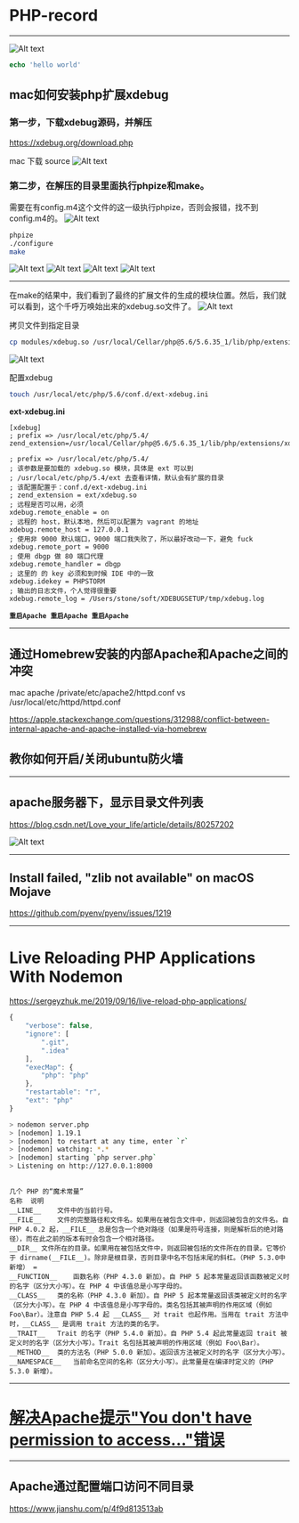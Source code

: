 

# PHP-record



---

![Alt text](./1523860153456.png)

```php
echo 'hello world'
```

## mac如何安装php扩展xdebug

### 第一步，下载xdebug源码，并解压
https://xdebug.org/download.php

mac 下载 source
![Alt text](./1523860806857.png)

### 第二步，在解压的目录里面执行phpize和make。
需要在有config.m4这个文件的这一级执行phpize，否则会报错，找不到config.m4的。
![Alt text](./1523861076926.png)

```bash
phpize 
./configure
make
```
![Alt text](./1523861151335.png)
![Alt text](./1523861155472.png)
![Alt text](./1523861158424.png)
![Alt text](./1523861164716.png)

---

在make的结果中，我们看到了最终的扩展文件的生成的模块位置。然后，我们就可以看到，这个千呼万唤始出来的xdebug.so文件了。
![Alt text](./1523861178102.png)


拷贝文件到指定目录

```bash
cp modules/xdebug.so /usr/local/Cellar/php@5.6/5.6.35_1/lib/php/extensions/xdebug/
```
![Alt text](./1523861565697.png)

配置xdebug
```bash
touch /usr/local/etc/php/5.6/conf.d/ext-xdebug.ini
```

**ext-xdebug.ini**
```
[xdebug]
; prefix => /usr/local/etc/php/5.4/
zend_extension=/usr/local/Cellar/php@5.6/5.6.35_1/lib/php/extensions/xdebug/xdebug.so

; prefix => /usr/local/etc/php/5.4/
; 该参数是要加载的 xdebug.so 模块，具体是 ext 可以到
; /usr/local/etc/php/5.4/ext 去查看详情，默认会有扩展的目录
; 该配置配置于：conf.d/ext-xdebug.ini
; zend_extension = ext/xdebug.so
; 远程是否可以用，必须
xdebug.remote_enable = on
; 远程的 host，默认本地，然后可以配置为 vagrant 的地址
xdebug.remote_host = 127.0.0.1
; 使用非 9000 默认端口，9000 端口我失败了，所以最好改动一下，避免 fuck
xdebug.remote_port = 9000
; 使用 dbgp 做 80 端口代理
xdebug.remote_handler = dbgp
; 这里的 的 key 必须和到时候 IDE 中的一致
xdebug.idekey = PHPSTORM
; 输出的日志文件，个人觉得很重要
xdebug.remote_log = /Users/stone/soft/XDEBUGSETUP/tmp/xdebug.log
```
**`重启Apache 重启Apache 重启Apache`**

---

## 通过Homebrew安装的内部Apache和Apache之间的冲突

mac apache /private/etc/apache2/httpd.conf vs /usr/local/etc/httpd/httpd.conf

https://apple.stackexchange.com/questions/312988/conflict-between-internal-apache-and-apache-installed-via-homebrew

## 教你如何开启/关闭ubuntu防火墙



---

## apache服务器下，显示目录文件列表

https://blog.csdn.net/Love_your_life/article/details/80257202

![Alt text](./1548510961235.png)





---



## Install failed, "zlib not available" on macOS Mojave

<https://github.com/pyenv/pyenv/issues/1219>



---



# Live Reloading PHP Applications With Nodemon

<https://sergeyzhuk.me/2019/09/16/live-reload-php-applications/>

```js
{
    "verbose": false,
    "ignore": [
        ".git",
        ".idea"
    ],
    "execMap": {
        "php": "php"
    },
    "restartable": "r",
    "ext": "php"
}
```

```bash
> nodemon server.php
> [nodemon] 1.19.1
> [nodemon] to restart at any time, enter `r`
> [nodemon] watching: *.*
> [nodemon] starting `php server.php`
> Listening on http://127.0.0.1:8000
```



```plain

几个 PHP 的“魔术常量”
名称	说明
__LINE__	文件中的当前行号。
__FILE__	文件的完整路径和文件名。如果用在被包含文件中，则返回被包含的文件名。自 PHP 4.0.2 起，__FILE__ 总是包含一个绝对路径（如果是符号连接，则是解析后的绝对路径），而在此之前的版本有时会包含一个相对路径。
__DIR__	文件所在的目录。如果用在被包括文件中，则返回被包括的文件所在的目录。它等价于 dirname(__FILE__)。除非是根目录，否则目录中名不包括末尾的斜杠。（PHP 5.3.0中新增） =
__FUNCTION__	函数名称（PHP 4.3.0 新加）。自 PHP 5 起本常量返回该函数被定义时的名字（区分大小写）。在 PHP 4 中该值总是小写字母的。
__CLASS__	类的名称（PHP 4.3.0 新加）。自 PHP 5 起本常量返回该类被定义时的名字（区分大小写）。在 PHP 4 中该值总是小写字母的。类名包括其被声明的作用区域（例如 Foo\Bar）。注意自 PHP 5.4 起 __CLASS__ 对 trait 也起作用。当用在 trait 方法中时，__CLASS__ 是调用 trait 方法的类的名字。
__TRAIT__	Trait 的名字（PHP 5.4.0 新加）。自 PHP 5.4 起此常量返回 trait 被定义时的名字（区分大小写）。Trait 名包括其被声明的作用区域（例如 Foo\Bar）。
__METHOD__	类的方法名（PHP 5.0.0 新加）。返回该方法被定义时的名字（区分大小写）。
__NAMESPACE__	当前命名空间的名称（区分大小写）。此常量是在编译时定义的（PHP 5.3.0 新增）。
```



---

# [解决Apache提示"You don't have permission to access..."错误](https://www.itbulu.com/permission-to-access.html)



---



## Apache通过配置端口访问不同目录

<https://www.jianshu.com/p/4f9d813513ab>